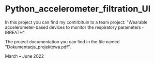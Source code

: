 # Python_accelerometer_filtration_UI

In this project you can find my contirbituin to a team project: 
"Wearable accelerometer-based devices to monitor the respiratory parameters - IBREATH".

The project documentation you can find in the file named "Dokumentacja_projektowa.pdf".


March – June 2022
